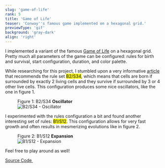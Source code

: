 ```yaml
---
slug: 'game-of-life'
rank: 5
title: 'Game of Life'
teaser: 'Conway''s famous game implemented on a hexagonal grid.'
previewType: 'gif'
background: 'gray-dark'
align: 'right'
---
```


I implemented a variant of the 
famous <a href="https://en.wikipedia.org/wiki/Conway's_Game_of_Life">Game of Life</a> on 
a hexagonal grid.
Pretty much all parameters of the game can be configured: rules for birth and survival,
start configuration, duration, and color palette.  

While researching for this project, I stumbled upon a very 
informative <a href="https://davidsiaw.github.io/blog/2014/11/21/hexlife">article</a> that
recommends the rule set <mark>B2/S34</mark>, which means that cells are born if surrounded 
by exactly 2 living cells and they survive if surrounded by 3 or 4 other live cells. This configuration 
produces some nice oscillators, like the one in figure 1.

<figure>
<figcaption>Figure 1: B2/S34 <strong>Oscillator</strong></figcaption>
<img src="projects/game-of-life.gif" alt="B2/S34 - Oscillator"/>
</figure>

  
I experimented with the rules configuration a bit and found another interesting 
set of rules: <mark>B1/S12</mark>.
This configuration allows for very fast growth and often results in mesmerizing evolutions like in figure 2.


<figure class="no-margin">
<figcaption>Figure 2: B1/S12 <strong>Expansion</strong></figcaption>
<img src="projects/game-of-life/expansion.gif" alt="B1/S12 - Expansion"/>
</figure>

Feel free to play around as well!


<p>
<a href="https://github.com/LenaSchnedlitz/hexagonal-game-of-life" class="meta link">Source Code&nbsp;
<svg viewBox="0 0 24 24" class="icon icon-inline"><use xlink:href="icons/sprite.svg#link"/></svg>
</a>
</p>

<br>
<br>
